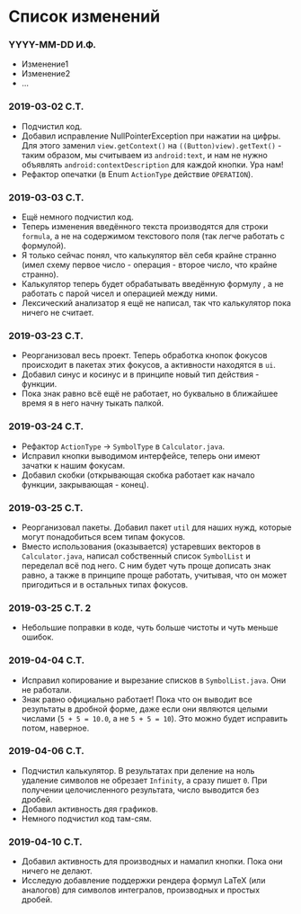 # Список изменений

### YYYY-MM-DD И.Ф.
* Изменение1
* Изменение2
* ...

### 2019-03-02 С.Т.
* Подчистил код. 
* Добавил исправление NullPointerException при нажатии на цифры. Для этого заменил `view.getContext()` на `((Button)view).getText()` - таким образом, мы считываем из `android:text`, и нам не нужно объявлять `android:contextDescription` для каждой кнопки. Ура нам!
* Рефактор опечатки (в Enum `ActionType` действие `OPERATION`).

### 2019-03-03 С.Т.
* Ещё немного подчистил код.
* Теперь изменения введённого текста производятся для строки `formula`, а не на содержимом текстового поля (так легче работать с формулой).
* Я только сейчас понял, что калькулятор вёл себя крайне странно (имел схему первое число - операция - второе число, что крайне странно).
* Калькулятор теперь будет обрабатывать введённую формулу , а не работать с парой чисел и операцией между ними.
* Лексический анализатор я ещё не написал, так что калькулятор пока ничего не считает.

### 2019-03-23 С.Т.
* Реорганизовал весь проект. Теперь обработка кнопок фокусов происходит в пакетах этих фокусов, а активности находятся в `ui`.
* Добавил синус и косинус и в принципе новый тип действия - функции.
* Пока знак равно всё ещё не работает, но буквально в ближайшее время я в него начну тыкать палкой.

### 2019-03-24 С.Т.
* Рефактор `ActionType` -> `SymbolType` в `Calculator.java`.
* Исправил кнопки выводимом интерфейсе, теперь они имеют зачатки к нашим фокусам.
* Добавил скобки (открывающая скобка работает как начало функции, закрывающая - конец).

### 2019-03-25 С.Т.
* Реорганизовал пакеты. Добавил пакет `util` для наших нужд, которые могут понадобиться всем типам фокусов.
* Вместо использования (оказывается) устаревших векторов в `Calculator.java`, написал собственный список `SymbolList` и переделал всё под него. С ним будет чуть проще дописать знак равно, а также в принципе проще работать, учитывая, что он может пригодиться и в остальных типах фокусов.

### 2019-03-25 С.Т. 2
* Небольшие поправки в коде, чуть больше чистоты и чуть меньше ошибок.

### 2019-04-04 С.Т.
* Исправил копирование и вырезание списков в `SymbolList.java`. Они не работали.
* Знак равно официально работает! Пока что он выводит все результаты в дробной форме, даже если они являются целыми числами (`5 + 5 = 10.0`, а не `5 + 5 = 10`). Это можно будет исправить потом, наверное.

### 2019-04-06 С.Т.
* Подчистил калькулятор. В результатах при деление на ноль удаление символов не обрезает `Infinity`, а сразу пишет `0`. При получении целочисленного результата, число выводится без дробей.
* Добавил активность дяя графиков.
* Немного подчистил код там-сям.

### 2019-04-10 С.Т.
* Добавил активность для производных и намапил кнопки. Пока они ничего не делают.
* Исследую добавление поддержки рендера формул LaTeX (или аналогов) для символов интегралов, производных и простых дробей.